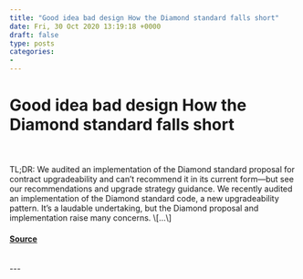 ```yaml
---
title: "Good idea bad design How the Diamond standard falls short"
date: Fri, 30 Oct 2020 13:19:18 +0000
draft: false
type: posts
categories: 
- 
---
```

# Good idea bad design How the Diamond standard falls short

<br/>

<br/>
TL;DR: We audited an implementation of the Diamond standard proposal for contract upgradeability and can’t recommend it in its current form—but see our recommendations and upgrade strategy guidance. We recently audited an implementation of the Diamond standard code, a new upgradeability pattern. It’s a laudable undertaking, but the Diamond proposal and implementation raise many concerns. \[…\]

#### [Source](https://blog.trailofbits.com/2020/10/30/good-idea-bad-design-how-the-diamond-standard-falls-short/)

<br/>
---
